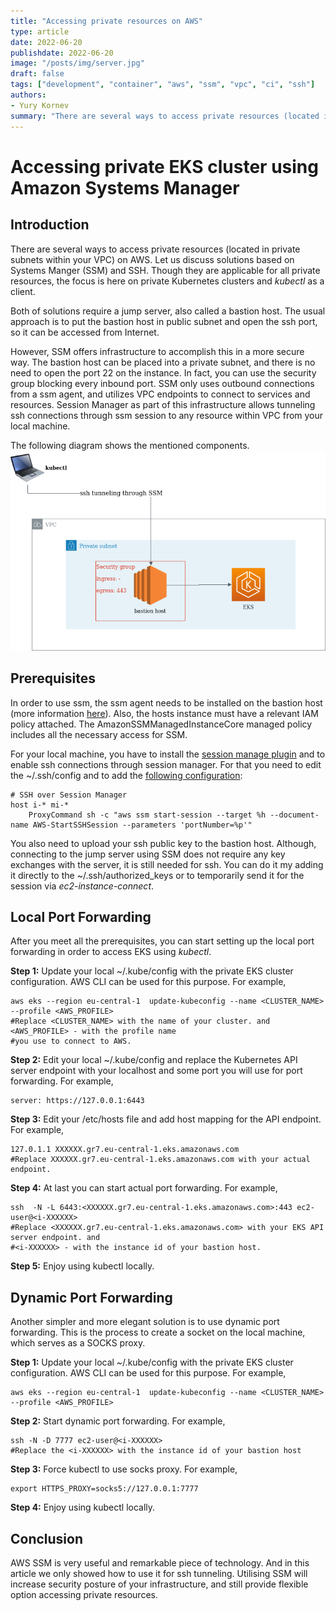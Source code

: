 ```yaml
---
title: "Accessing private resources on AWS"
type: article
date: 2022-06-20
publishdate: 2022-06-20
image: "/posts/img/server.jpg"
draft: false
tags: ["development", "container", "aws", "ssm", "vpc", "ci", "ssh"]
authors:
- Yury Kornev
summary: "There are several ways to access private resources (located in private subnets within your VPC) on AWS. Let us discuss solutions based on Systems Manger (SSM) and SSH."
---
```

# Accessing private EKS cluster using Amazon Systems Manager

## Introduction

There are several ways to access private resources (located in private subnets within your VPC) on
AWS. Let us discuss solutions based on Systems Manger (SSM) and SSH. Though they are applicable for
all private resources, the focus is here on private Kubernetes clusters and *kubectl* as a client.

Both of solutions require a jump server, also called a bastion host. The usual approach is to put
the bastion host in public subnet and open the ssh port, so it can be accessed from Internet.

However, SSM offers infrastructure to accomplish this in a more secure way. The bastion host can be
placed into a private subnet, and there is no need to open the port 22 on the instance. In fact, you
can use the security group blocking every inbound port. SSM only uses outbound connections from a
ssm agent, and utilizes VPC endpoints to connect to services and resources. Session Manager as part
of this infrastructure allows tunneling ssh connections through ssm session to any resource within
VPC from your local machine.

The following diagram shows the mentioned components.
![bastion_host](/posts/img/ssm.png "Bastion Host")

## Prerequisites

In order to use ssm, the ssm agent needs to be installed on the bastion host (more information
[here][1]). Also, the hosts instance must have a relevant IAM policy attached. The
AmazonSSMManagedInstanceCore managed policy includes all the necessary access for SSM.

For your local machine, you have to install the [session manage plugin][2] and to enable ssh
connections through session manager. For that you need to edit the ~/.ssh/config and to add the
[following configuration][3]:

```
# SSH over Session Manager
host i-* mi-*
    ProxyCommand sh -c "aws ssm start-session --target %h --document-name AWS-StartSSHSession --parameters 'portNumber=%p'"
```

You also need to upload your ssh public key to the bastion host. Although, connecting to the jump
server using SSM does not require any key exchanges with the server, it is still needed for ssh. You
can do it my adding it directly to the ~/.ssh/authorized_keys or to temporarily send it for the
session via *ec2-instance-connect*.

## Local Port Forwarding

After you meet all the prerequisites, you can start setting up the local port forwarding in order to
access EKS using *kubectl*.

**Step 1:** Update your local ~/.kube/config with the private EKS cluster configuration. AWS CLI can
be used for this purpose. For example,

```
aws eks --region eu-central-1  update-kubeconfig --name <CLUSTER_NAME> --profile <AWS_PROFILE>  
#Replace <CLUSTER_NAME> with the name of your cluster. and <AWS_PROFILE> - with the profile name 
#you use to connect to AWS.
```

**Step 2:** Edit your local ~/.kube/config and replace the Kubernetes API server endpoint with your
localhost and some port you will use for port forwarding. For example,

```
server: https://127.0.0.1:6443
```

**Step 3:** Edit your /etc/hosts file and add host mapping for the API endpoint. For example,

```
127.0.1.1 XXXXXX.gr7.eu-central-1.eks.amazonaws.com
#Replace XXXXXX.gr7.eu-central-1.eks.amazonaws.com with your actual endpoint.
```

**Step 4:** At last you can start actual port forwarding. For example,

```
ssh  -N -L 6443:<XXXXXX.gr7.eu-central-1.eks.amazonaws.com>:443 ec2-user@<i-XXXXXX>
#Replace <XXXXXX.gr7.eu-central-1.eks.amazonaws.com> with your EKS API server endpoint. and
#<i-XXXXXX> - with the instance id of your bastion host.
```

**Step 5:** Enjoy using kubectl locally.

## Dynamic Port Forwarding

Another simpler and more elegant solution is to use dynamic port forwarding. This is the process to
create a socket on the local machine, which serves as a SOCKS proxy.

**Step 1:** Update your local ~/.kube/config with the private EKS cluster configuration. AWS CLI can
be used for this purpose. For example,

```
aws eks --region eu-central-1  update-kubeconfig --name <CLUSTER_NAME> --profile <AWS_PROFILE>  
```

**Step 2:** Start dynamic port forwarding. For example,

```
ssh -N -D 7777 ec2-user@<i-XXXXXX>
#Replace the <i-XXXXXX> with the instance id of your bastion host
```

**Step 3:** Force kubectl to use socks proxy. For example,

```
export HTTPS_PROXY=socks5://127.0.0.1:7777
```

**Step 4:** Enjoy using kubectl locally.

## Conclusion

AWS SSM is very useful and remarkable piece of technology. And in this article we only showed how to
use it for ssh tunneling. Utilising SSM will increase security posture of your infrastructure, and
still provide flexible option accessing private resources.


[1]: https://docs.aws.amazon.com/systems-manager/latest/userguide/sysman-install-ssm-agent.html

[2]: https://docs.aws.amazon.com/systems-manager/latest/userguide/session-manager-working-with-install-plugin.html

[3]: https://docs.aws.amazon.com/systems-manager/latest/userguide/session-manager-getting-started-enable-ssh-connections.html
